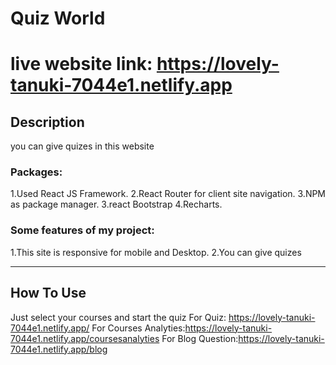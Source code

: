 # Quiz World

# live website link: https://lovely-tanuki-7044e1.netlify.app


## Description

you can give quizes in this website

### Packages: 
1.Used React JS Framework.
2.React Router for client site navigation.
3.NPM as package manager.
3.react Bootstrap
4.Recharts.

### Some features of my project: 

1.This site is responsive for mobile and Desktop. 
2.You can give quizes 


---
## How To Use

Just select your courses and start the quiz
For Quiz: https://lovely-tanuki-7044e1.netlify.app/
For Courses Analyties:https://lovely-tanuki-7044e1.netlify.app/coursesanalyties
For Blog Question:https://lovely-tanuki-7044e1.netlify.app/blog